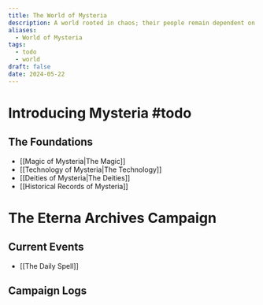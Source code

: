 ```yaml
---
title: The World of Mysteria
description: A world rooted in chaos; their people remain dependent on the power that seeks to destroy them.
aliases:
  - World of Mysteria
tags:
  - todo
  - world
draft: false
date: 2024-05-22
---
```

# Introducing Mysteria #todo 
## The Foundations
- [[Magic of Mysteria|The Magic]]
- [[Technology of Mysteria|The Technology]]
- [[Deities of Mysteria|The Deities]]
- [[Historical Records of Mysteria]]
# The Eterna Archives Campaign
## Current Events
- [[The Daily Spell]]
## Campaign Logs